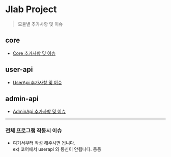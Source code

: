 # Jlab Project

> 모듈별 추가사항 및 이슈

## core
  - [Core 추가사항 및 이슈](https://github.com/mmirotime/J_Lab/blob/dev/ad_be/core/src/main/java/com/jlab/ab/core.md)

## user-api
  - [UserApi 추가사항 및 이슈](https://github.com/mmirotime/J_Lab/blob/dev/ad_be/user-api/src/main/java/com/jlab/ab/user-api.md)

## admin-api
  - [AdminApi 추가사항 및 이슈](https://github.com/mmirotime/J_Lab/blob/dev/ad_be/admin-api/src/main/java/com/jlab/ab/admin-api.md)

-------------

### 전체 프로그램 작동시 이슈
  - 여기서부터 작성 해주시면 됩니다.  
  ex) 코어에서 userapi 와 통신이 안됩니다. 등등
